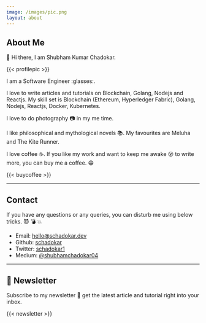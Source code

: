 ```yaml
---
image: /images/pic.png
layout: about
---
```

## About Me

:rocket: Hi there, I am Shubham Kumar Chadokar. 

{{< profilepic >}} 

I am a Software Engineer :glasses:. 

I love to write articles and tutorials on Blockchain, Golang, Nodejs and Reactjs. 
My skill set is Blockchain (Ethereum, Hyperledger Fabric), Golang, Nodejs, Reactjs, Docker, Kubernetes. 

I love to do photography :camera: in my me time. 

I like philosophical and mythological novels :books:. My favourites are Meluha and The Kite Runner.  


I love coffee :coffee:. If you like my work and want to keep me awake :dizzy_face: to write more, you can buy me a coffee. :grin: 


{{< buycoffee >}}

---

## Contact

If you have any questions or any queries, you can disturb me using below tricks. :smiling_imp: :bomb: :boom:

 - Email: [hello@schadokar.dev](mailto:hello@schadokar.dev)
 - Github: [schadokar](https://github.com/schadokar/) 
 - Twitter: [schadokar1](https://twitter.com/schadokar1)
 - Medium: [@shubhamchadokar04](https://medium.com/@schadokar)

 ---

 ## :wave: Newsletter

Subscribe to my newsletter 📰 get the latest article and tutorial right into your inbox.

{{< newsletter >}}